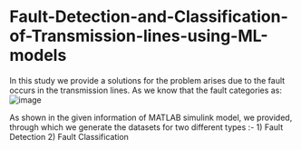 # Fault-Detection-and-Classification-of-Transmission-lines-using-ML-models
In this study we provide a solutions for the problem arises due to the fault occurs in the transmission lines. As we know that the fault categories as: 
![image](https://github.com/user-attachments/assets/185ec10a-4728-4d22-9978-ca02531ccf10)

As shown in the given information of MATLAB simulink model, we provided, through which we generate the datasets for two different types :- 1) Fault Detection 2) Fault Classification

